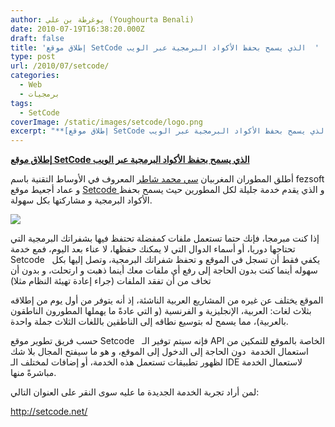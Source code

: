 ```yaml
---
author: يوغرطة بن علي (Youghourta Benali)
date: 2010-07-19T16:38:20.000Z
draft: false
title: 'إطلاق موقع SetCode الذي يسمح بحفظ الأكواد البرمجية عبر الويب  '
type: post
url: /2010/07/setcode/
categories:
  - Web
  - برمجيات
tags:
  - SetCode
coverImage: /static/images/setcode/logo.png
excerpt: "**[إطلاق موقع SetCode الذي يسمح بحفظ الأكواد البرمجية عبر الويب](https://www.it-scoop.com/2010/07/setcode/)**\n\nأطلق المطوران المغربيان\_[سي محمد شاطر](http://twitter.com/fezsoft) المعروف في الأوساط التقنية باسم fezsoft و عماد أجعيط\_موقع [Setcode ](http://setcode.net/)و الذي يقدم خدمة جليلة لكل المطورين حيث يسمح بحفظ الأكواد البرمجية و مشاركتها بكل سهولة.\n\n\n\nإذا"
---
```

**[إطلاق موقع SetCode الذي يسمح بحفظ الأكواد البرمجية عبر الويب](https://www.it-scoop.com/2010/07/setcode/)**

أطلق المطوران المغربيان [سي محمد شاطر](http://twitter.com/fezsoft) المعروف في الأوساط التقنية باسم fezsoft و عماد أجعيط موقع [Setcode ](http://setcode.net/)و الذي يقدم خدمة جليلة لكل المطورين حيث يسمح بحفظ الأكواد البرمجية و مشاركتها بكل سهولة.

![](/static/images/setcode/logo.png)

إذا كنت مبرمجا، فإنك حتما تستعمل ملفات كمفضلة تحتفظ فيها بشفراتك البرمجية التي تحتاجها دوريا، أو أسماء الدوال التي لا يمكنك حفظها، لا عناء بعد اليوم، فمع خدمة Setcode   يكفي فقط أن تسجل في الموقع و تحفظ شفراتك البرمجية، وتصل إليها بكل سهوله أينما كنت بدون الحاجة إلى رفع أي ملفات معك أينما ذهبت و ارتحلت، و بدون أن تخاف من أن تفقد الملفات (جراء إعادة تهيئة النظام مثلا)

الموقع يختلف عن غيره من المشاريع العربية الناشئة، إذ أنه يتوفر من أول يوم من إطلاقه بثلاث لغات: العربية، الإنجليزية و الفرنسية (و التي عادةً ما يهملها المطورون الناطقون بالعربية)، مما يسمح له بتوسيع نطاقه إلى الناطقين باللغات الثلاث جملة واحدة.

حسب فريق تطوير موقع Setcode   فإنه سيتم توفير الـ API الخاصة بالموقع للتمكين من استعمال الخدمة  دون الحاجة إلى الدخول إلى الموقع، و هو ما سيفتح المجال بلا شك لظهور تطبيقات تستعمل هذه الخدمة، أو إضافات لمختلف الـ IDE لاستعمال الخدمة مباشرةً منها.

لمن أراد تجربة الخدمة الجديدة ما عليه سوى النقر على العنوان التالي:

<http://setcode.net/>
